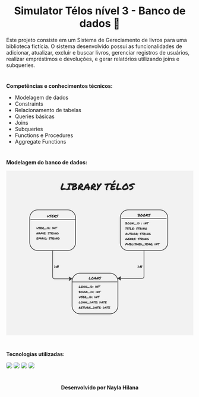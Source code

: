 <h1 align=center>Simulator Télos nível 3 - Banco de dados 🚀</h1>

Este projeto consiste em um Sistema de Gereciamento de livros para uma biblioteca fictícia. O sistema desenvolvido possui as funcionalidades de adicionar, atualizar, excluir e buscar livros, gerenciar registros de usuários, realizar empréstimos e devoluções, e gerar relatórios utilizando joins e subqueries.

#

__Competências e conhecimentos técnicos:__

- Modelagem de dados
- Constraints
- Relacionamento de tabelas
- Queries básicas
- Joins
- Subqueries
- Functions e Procedures
- Aggregate Functions

#


__Modelagem do banco de dados:__

<img src="./diagrama.jpg">

#

__Tecnologias utilizadas:__

<div>
<img src="https://img.shields.io/badge/Miro-F7C922?style=for-the-badge&logo=Miro&logoColor=050036" style="border-radius:4px"/>
<img src="https://img.shields.io/badge/dbeaver-382923?style=for-the-badge&logo=dbeaver&logoColor=white" style="border-radius:4px"/>
<img src="https://img.shields.io/badge/Microsoft_SQL_Server-CC2927?style=for-the-badge&logo=microsoft-sql-server&logoColor=white" style="border-radius:4px"/>
<img src="https://img.shields.io/badge/Visual%20Studio%20Code-0078d7.svg?style=for-the-badge&logo=visual-studio-code&logoColor=white" style="border-radius:4px"/>

#

<h4 align=center> Desenvolvido por Nayla Hilana </h4>
